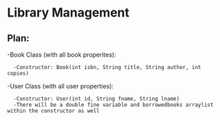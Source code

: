 # Library Management

## Plan: 
-Book Class (with all book properites):

      -Constructor: Book(int isbn, String title, String author, int copies)
    
-User Class (with all user properties):

      -Constructor: User(int id, String fname, String lname)
      -There will be a double fine variable and borrowedbooks arraylist within the constructor as well

      
              

      
